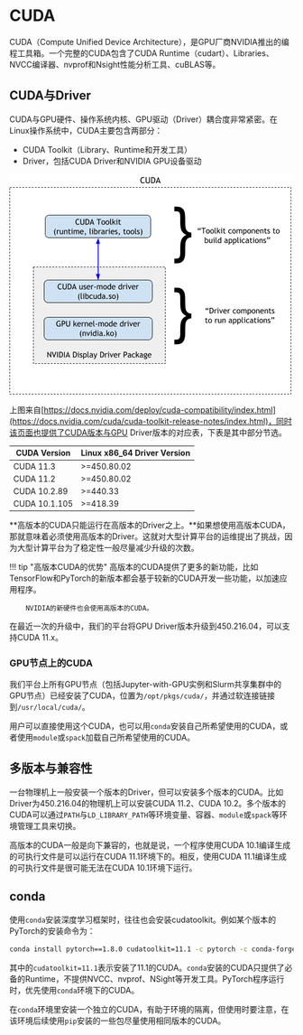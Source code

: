 # CUDA

CUDA（Compute Unified Device Architecture），是GPU厂商NVIDIA推出的编程工具箱。一个完整的CUDA包含了CUDA Runtime（cudart）、Libraries、NVCC编译器、nvprof和Nsight性能分析工具、cuBLAS等。

## CUDA与Driver

CUDA与GPU硬件、操作系统内核、GPU驱动（Driver）耦合度非常紧密。在Linux操作系统中，CUDA主要包含两部分：

* CUDA Toolkit（Library、Runtime和开发工具）
* Driver，包括CUDA Driver和NVIDIA GPU设备驱动

![Components of CUDA](../images/cuda_components.png)

上图来自[https://docs.nvidia.com/deploy/cuda-compatibility/index.html](https://docs.nvidia.com/cuda/cuda-toolkit-release-notes/index.html)，同时该页面也提供了CUDA版本与GPU Driver版本的对应表，下表是其中部分节选。

| CUDA Version  | Linux x86_64 Driver Version |
| ------------- | --------------------------- |
| CUDA 11.3     | >=450.80.02                 |
| CUDA 11.2     | >=450.80.02                 |
| CUDA 10.2.89  | >=440.33                    |
| CUDA 10.1.105 | >=418.39                    |

**高版本的CUDA只能运行在高版本的Driver之上。**如果想使用高版本CUDA，那就意味着必须使用高版本的Driver。这就对大型计算平台的运维提出了挑战，因为大型计算平台为了稳定性一般尽量减少升级的次数。

!!! tip "高版本CUDA的优势"
		高版本的CUDA提供了更多的新功能，比如TensorFlow和PyTorch的新版本都会基于较新的CUDA开发一些功能，以加速应用程序。
		
		NVIDIA的新硬件也会使用高版本的CUDA。

在最近一次的升级中，我们的平台将GPU Driver版本升级到450.216.04，可以支持CUDA 11.x。

### GPU节点上的CUDA

我们平台上所有GPU节点（包括Jupyter-with-GPU实例和Slurm共享集群中的GPU节点）已经安装了CUDA，位置为`/opt/pkgs/cuda/`，并通过软连接链接到`/usr/local/cuda/`。

用户可以直接使用这个CUDA，也可以用`conda`安装自己所希望使用的CUDA，或者使用`module`或`spack`加载自己所希望使用的CUDA。

## 多版本与兼容性

一台物理机上一般安装一个版本的Driver，但可以安装多个版本的CUDA。比如Driver为450.216.04的物理机上可以安装CUDA 11.2、CUDA 10.2。多个版本的CUDA可以通过`PATH`与`LD_LIBRARY_PATH`等环境变量、容器、`module`或`spack`等环境管理工具来切换。

高版本的CUDA一般是向下兼容的，也就是说，一个程序使用CUDA 10.1编译生成的可执行文件是可以运行在CUDA 11.1环境下的。相反，使用CUDA 11.1编译生成的可执行文件是很可能无法在CUDA 10.1环境下运行。

## conda

使用`conda`安装深度学习框架时，往往也会安装cudatoolkit。例如某个版本的PyTorch的安装命令为：

```bash
conda install pytorch==1.8.0 cudatoolkit=11.1 -c pytorch -c conda-forge
```

其中的`cudatoolkit=11.1`表示安装了11.1的CUDA。`conda`安装的CUDA只提供了必备的Runtime，不提供NVCC、nvprof、NSight等开发工具。PyTorch程序运行时，优先使用`conda`环境下的CUDA。

在`conda`环境里安装一个独立的CUDA，有助于环境的隔离，但使用时要注意，在该环境后续使用`pip`安装的一些包尽量使用相同版本的CUDA。

